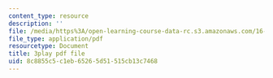 ```yaml
---
content_type: resource
description: ''
file: /media/https%3A/open-learning-course-data-rc.s3.amazonaws.com/16-90-computational-methods-in-aerospace-engineering-spring-2014/8c8855c5c1eb65265d51515cb13c7468_nKNFP1PiIdo.pdf
file_type: application/pdf
resourcetype: Document
title: 3play pdf file
uid: 8c8855c5-c1eb-6526-5d51-515cb13c7468
---
```

